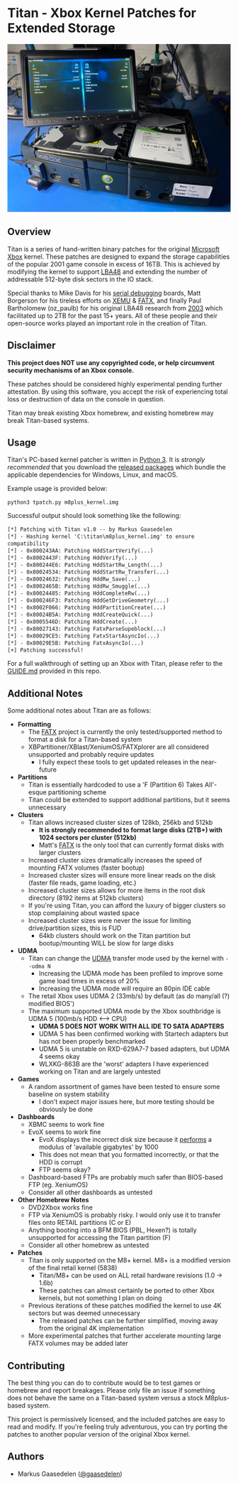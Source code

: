 # Titan - Xbox Kernel Patches for Extended Storage

<p align="center"><img alt="The Titan-modified kernel running on an original Xbox" src="screenshots/titan_title.jpg"/></p>

## Overview

Titan is a series of hand-written binary patches for the original [Microsoft Xbox](https://en.wikipedia.org/wiki/Xbox_(console)) kernel. These patches are designed to expand the  storage capabilities of the popular 2001 game console in excess of 16TB. This is achieved by modifying the kernel to support [LBA48](https://en.wikipedia.org/wiki/Logical_block_addressing#LBA48) and extending the number of addressable 512-byte disk sectors in the IO stack.

Special thanks to Mike Davis for his [serial debugging](https://github.com/XboxDev/serial-usb-adapter) boards, Matt Borgerson for his tireless efforts on [XEMU](https://github.com/mborgerson/xemu) & [FATX](https://github.com/mborgerson/fatx), and finally Paul Bartholomew (oz_paulb) for his original LBA48 research from [2003](http://hackspot.net/XboxBlog/?page_id=2) which facilitated up to 2TB for the past 15+ years. All of these people and their open-source works played an important role in the creation of Titan.

## Disclaimer

**This project does NOT use any copyrighted code, or help circumvent security mechanisms of an Xbox console.**

These patches should be considered highly experimental pending further attestation. By using this software, you accept the risk of experiencing total loss or destruction of data on the console in question.

Titan may break existing Xbox homebrew, and existing homebrew may break Titan-based systems.

## Usage

Titan's PC-based kernel patcher is written in [Python 3](https://www.python.org/). It is *strongly recommended* that you download the [released packages](https://github.com/gaasedelen/titan/releases) which bundle the applicable dependencies for Windows, Linux, and macOS. 

Example usage is provided below:

```
python3 tpatch.py m8plus_kernel.img
```

Successful output should look something like the following:

```
[*] Patching with Titan v1.0 -- by Markus Gaasedelen
[*] - Hashing kernel 'C:\titan\m8plus_kernel.img' to ensure compatibility
[*] - 0x800243AA: Patching HddStartVerify(...)
[*] - 0x8002443F: Patching HddVerify(...)
[*] - 0x800244E6: Patching HddStartRw_Length(...)
[*] - 0x80024534: Patching HddStartRw_Transfer(...)
[*] - 0x80024632: Patching HddRw_Save(...)
[*] - 0x8002465B: Patching HddRw_Smuggle(...)
[*] - 0x80024485: Patching HddCompleteRw(...)
[*] - 0x800246F3: Patching HddGetDriveGeometry(...)
[*] - 0x8002F066: Patching HddPartitionCreate(...)
[*] - 0x80024B5A: Patching HddCreateQuick(...)
[*] - 0x8005546D: Patching HddCreate(...)
[*] - 0x80027143: Patching FatxParseSupeblock(...)
[*] - 0x80029CE5: Patching FatxStartAsyncIo(...)
[*] - 0x80029E5B: Patching FatxAsyncIo(...)
[+] Patching successful!
```

For a full walkthrough of setting up an Xbox with Titan, please refer to the [GUIDE.md](GUIDE.md) provided in this repo.

## Additional Notes

Some additional notes about Titan are as follows:

 * **Formatting**
    * The [FATX](https://github.com/mborgerson/fatx) project is currently the only tested/supported method to format a disk for a Titan-based system
    * XBPartitioner/XBlast/XeniumOS/FATXplorer are all considered unsupported and probably require updates
      * I fully expect these tools to get updated releases in the near-future
 * **Partitions**
    * Titan is essentially hardcoded to use a 'F (Partition 6) Takes All'-esque partitioning scheme
    * Titan could be extended to support additional partitions, but it seems unnecessary
 * **Clusters**
    * Titan allows increased cluster sizes of 128kb, 256kb and 512kb
      * **It is strongly recommended to format large disks (2TB+) with 1024 sectors per cluster (512kb)**
      * Matt's [FATX](https://github.com/mborgerson/fatx) is the only tool that can currently format disks with larger clusters 
    * Increased cluster sizes dramatically increases the speed of mounting FATX volumes (faster bootup)
    * Increased cluster sizes will ensure more linear reads on the disk (faster file reads, game loading, etc.)
    * Increased cluster sizes allows for more items in the root disk directory (8192 items at 512kb clusters)
    * If you're using Titan, you can afford the luxury of bigger clusters so stop complaining about wasted space
    * Increased cluster sizes were never the issue for limiting drive/partition sizes, this is FUD
      * 64kb clusters should work on the Titan partition but bootup/mounting WILL be slow for large disks
 * **UDMA**
    * Titan can change the [UDMA](https://en.wikipedia.org/wiki/UDMA) transfer mode used by the kernel with `--udma N`
       * Increasing the UDMA mode has been profiled to improve some game load times in excess of 20%
       * Increasing the UDMA mode will require an 80pin IDE cable
    * The retail Xbox uses UDMA 2 (33mb/s) by default (as do many/all (?) modified BIOS')
    * The maximum supported UDMA mode by the Xbox southbridge is UDMA 5 (100mb/s HDD <--> CPU)
      * **UDMA 5 DOES NOT WORK WITH ALL IDE TO SATA ADAPTERS**
      * UDMA 5 has been confirmed working with Startech adapters but has not been properly benchmarked
      * UDMA 5 is unstable on RXD-629A7-7 based adapters, but UDMA 4 seems okay
      * WLXKG-863B are the 'worst' adapters I have experienced working on Titan and are largely untested
 * **Games**
    * A random assortment of games have been tested to ensure some baseline on system stability
      * I don't expect major issues here, but more testing should be obviously be done 
 * **Dashboards**
    * XBMC seems to work fine
    * EvoX seems to work fine
      * EvoX displays the incorrect disk size because it [performs](https://github.com/gaasedelen/titan/blob/main/screenshots/evox_bug.png) a modulus of 'available gigabytes' by 1000
      * This does not mean that you formatted incorrectly, or that the HDD is corrupt
      * FTP seems okay?
    * Dashboard-based FTPs are probably much safer than BIOS-based FTP (eg. XeniumOS)
    * Consider all other dashboards as untested
  * **Other Homebrew Notes**
    * DVD2Xbox works fine
    * FTP via XeniumOS is probably risky. I would only use it to transfer files onto RETAIL partitions (C or E)
    * Anything booting into a BFM BIOS (PBL, Hexen?) is totally unsupported for accessing the Titan partition (F)
    * Consider all other homebrew as untested
  * **Patches** 
    * Titan is only supported on the M8+ kernel. M8+ is a modified version of the final retail kernel (5838)
      * Titan/M8+ can be used on ALL retail hardware revisions (1.0 -> 1.6b)
      * These patches can almost certainly be ported to other Xbox kernels, but not something I plan on doing
    * Previous iterations of these patches modified the kernel to use 4K sectors but was deemed unnecessary
      * The released patches can be further simplified, moving away from the original 4K implementation
    * More experimental patches that further accelerate mounting large FATX volumes may be added later

## Contributing

The best thing you can do to contribute would be to test games or homebrew and report breakages. Please only file an issue if something does not behave the same on a Titan-based system versus a stock M8plus-based system.

This project is permissively licensed, and the included patches are easy to read and modify. If you're feeling truly adventurous, you can try porting the patches to another popular version of the original Xbox kernel.

## Authors

* Markus Gaasedelen ([@gaasedelen](https://twitter.com/gaasedelen))

